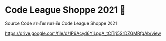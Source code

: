 # Code League Shoppe 2021 🚀

Source Code สำหรับการแข่งขัน Code League Shoppe 2021

https://drive.google.com/file/d/1P6Acyd6YlLpgA_tCITrj5SrDZGMRfgAb/view
